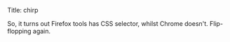 Title: chirp

So, it turns out Firefox tools has CSS selector, whilst Chrome doesn't. Flip-flopping again.
